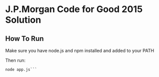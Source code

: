 # J.P.Morgan Code for Good 2015 Solution

## How To Run

Make sure you have node.js and npm installed and added to your PATH

Then run:
```npm install
node app.js```
